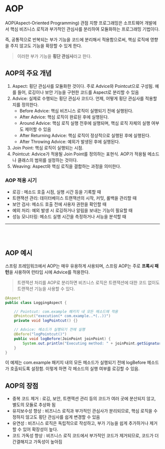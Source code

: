 # AOP
AOP(Aspect-Oriented Programming) 관점 지향 프로그래밍은 소프트웨어 개발에서 핵심 비즈니스 로직과 부가적인 관심사를 분리하여 모듈화하는 프로그래밍 기법이다.

즉, 공통적으로 반복되는 부가 기능을 코드에 분리해서 적용함으로써, 핵심 로직에 영향을 주지 않고도 기능을 확장할 수 있게 한다.
> 이러한 부가 기능을 <strong>횡단 관심사</strong>라고 한다.

## AOP의 주요 개념
1. Aspect: 횡단 관심사를 모듈화한 것이다. 주로 Advice와 Pointcut으로 구성됨. 예를 들어, 로깅이나 보안 기능을 구현한 코드를 Aspect로 분리할 수 있음
2. Advice: 실제로 수행되는 횡단 관심사 코드다. 언제, 어떻게 횡단 관심사를 적용할지를 정의한다.
   - Before Advice: 핵심 비즈니스 로직이 실행되기 전에 실행된다.
   - After Advice: 핵심 로직이 완료된 후에 실행된다.
   - Around Advice: 핵심 로직 실행 전후에 실행되며, 핵심 로직 자체의 실행 여부도 제어할 수 있음
   - After Returning Advice: 핵심 로직이 정상적으로 실행된 후에 실행된다.
   - After Throwing Advice: 예외가 발생된 후에 실행된다.
3. Join Point: 핵심 로직이 실행되는 시점.
4. Pointcut: Advice가 적용될 Join Point를 정의하는 표현식. AOP가 적용될 메소드나 클래스의 범위를 설정하는 것이다.
5. Weaving: Aspect와 핵심 로직을 결합하는 과정을 의미한다.

### AOP 적용 시기
- 로깅 : 메소드 호출 시점, 실행 시간 등을 기록할 때
- 트랜잭션 관리: 데이터베이스 트랜잭션의 시작, 커밋, 롤백을 관리할 때
- 보안 검사: 메소드 호출 전에 사용자 권한을 확인할 때
- 예외 처리: 예외 발생 시 로깅하거나 알림을 보내는 기능이 필요할 때
- 성능 모니터링: 메소드 실행 시간을 측정하거나 서능을 분석할 때

<hr>
<br><br>

## AOP 예시
스프링 프레임워크에서 AOP는 매우 유용하게 사용되며, 스프링 AOP는 주로 <strong>프록시 패턴</strong>을 사용하여 런타임 시에 Advice를 적용한다.
> 트랜잭션 처리를 AOP로 분리하면 비즈니스 로직은 트랜잭션에 대한 코드 없이도 트랜잭션 기능을 사용할 수 있다.
```JAVA
@Aspect
public class LoggingAspect {

    // Pointcut: com.example 패키지 내 모든 메소드에 적용
    @Pointcut("execution(* com.example..*(..))")
    private void logPointcut() {}

    // Advice: 메소드가 실행되기 전에 실행
    @Before("logPointcut()")
    public void logBefore(JoinPoint joinPoint) {
        System.out.println("Executing method: " + joinPoint.getSignature().getName());
    }
}

```
이 예제는 com.example 패키지 내의 모든 메소드가 실행되기 전에 logBefore 메소드가 호출되도록 설정함. 이렇게 하면 각 메소드의 실행 여부를 로깅할 수 있음.

## AOP의 장점
- 중복 코드 제거 : 로깅, 보안, 트랜잭션 관리 등의 코드가 여러 곳에 분산되지 않고, 별도의 모듈로 추상화 됨
- 유지보수성 향상 : 비즈니스 로직과 부가적인 관심사가 분리되므로, 핵심 로직을 수정하지 않고도 횡단 관심사를 쉽게 변경할 수 있음
- 유연성 : 비즈니스 로직은 독립적으로 작성하고, 부가 기능을 쉽게 추가하거나 제거할 수 있어 확장성이 높다.
- 코드 가독성 향상 : 비즈니스 로직 코드에서 부가적인 코드가 제거되므로, 코드가 더 간결해지고 가독성이 높아짐
